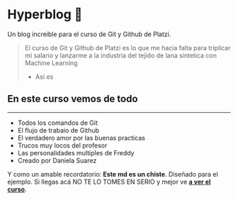 # Hyperblog 💚

Un blog increible para el curso de Git y Github de Platzi.

> El curso de Git y Github de Platzi es lo que me hacia falta para triplicar mi salario y lanzarme a la industria del tejido de lana sintetica con Machine Learning
> - Asi es

## En este curso vemos de todo
------------

* Todos los comandos de Git
* El flujo de trabaio de Github
* El verdadero amor por las buenas practicas
*  Trucos muy locos del profesor
* Las personalidades multiples de Freddy
* Creado por Daniela Suarez

Y como un amable recordatorio: **Este md es un chiste**. Diseñado para el ejemplo. Si llegas acá NO TE LO TOMES EN SERIO y mejor ve [**a ver el curso**](https://platzi.com/ "a ver el curso").